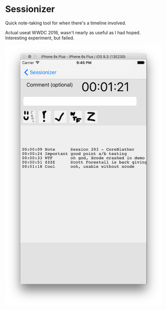 # Sessionizer
Quick note-taking tool for when there's a timeline involved.

Actual useat WWDC 2016, wasn't nearly as useful as I had hoped.  Interesting experiment, but failed.

![](screenie.png)
